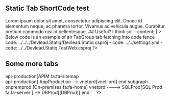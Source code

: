 ## Static Tab ShortCode test

<?# TabGroup?>
<?*
tabs:
  - name: Intro
    content: |
      ## Famous words

      Quote some latin

      > Lorem ipsum dolor sit amet, consectetur adipiscing elit. Donec id elementum neque, ac pharetra tortor. Vivamus ac vehicula augue. Curabitur pretium commodo nisi id pellentesque.
      
      ## Useful?

      I think so!
      
  - content: |
      > Below code is an example of an TabGroup tab fetching into code fence
    code: ../../../Devlead.Statiq/Devlead.Statiq.csproj
  - code: ../../settings.yml
  - code: ../../Devlead.Statiq.TestWeb.csproj
?>
<?#/ TabGroup?>

## Some more tabs

<?# TabGroup?>
<?*
tabs:
  - name: TOC
    content: |
      ## Hello

      Some text.

      ### World

      Some more text.

  - name: Table
    content: |
      | Tables   |      Are      |  Cool |
      |----------|:-------------:|------:|
      | col 1 is |  left-aligned | $1600 |
      | col 2 is |    centered   |   $12 |
      | col 3 is | right-aligned |    $1 |

  - name: List
    content: |
      - Lorem
      - Ipsum
      - Dolor

  - name: Graph
    content: |
      ```mermaid
      flowchart LR
          subgraph azureprod [Azure fa:fa-cloud]
              AppProduction(App Service fa:fa-globe) --> api-production[APIM fa:fa-sitemap<br>api-production]
              AppProduction --> vnetprd[vnet-prd]
          end
          subgraph onpremprod [On-premises fa:fa-home]
              vnetprd ----> SQLProd[SQL Prod fa:fa-server ] --> DBProd[(DBProd)]
          end
      ```

?>
<?#/ TabGroup?>